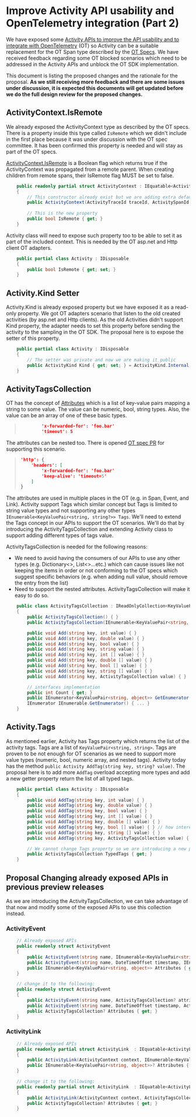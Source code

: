# Improve Activity API usability and OpenTelemetry integration (Part 2)

We have exposed some [Activity APIs to improve the API usability and to integrate with OpenTelemetry](https://github.com/dotnet/designs/pull/98) (OT) so Activity can be a suitable replacement for the OT Span type described by the [OT Specs](https://github.com/open-telemetry/opentelemetry-specification/blob/master/specification/trace/api.md#span). We have received feedback regarding some OT blocked scenarios which need to be addressed in the Activity APIs and unblock the OT SDK implementation.

This document is listing the proposed changes and the rationale for the proposal. **As we still receiving more feedback and there are some issues under discussion, it is expected this documents will get updated before we do the full design review for the proposed changes.**

## ActivityContext.IsRemote

We already exposed the ActivityContext type as described by the OT specs. There is a property inside this type called `IsRemote` which we didn't include in the first place because it was under discussion with the OT spec committee. It has been confirmed this property is needed and will stay as part of the OT specs.

[ActivityContext.IsRemote](https://github.com/open-telemetry/opentelemetry-specification/blob/master/specification/trace/api.md#spancontext) is a Boolean flag which returns true if the ActivityContext was propagated from a remote parent. When creating children from remote spans, their IsRemote flag MUST be set to false.

```c#
    public readonly partial struct ActivityContext : IEquatable<ActivityContext>
    {
        // This constructor already exist but we are adding extra defaulted parameter for isRemote.
        public ActivityContext(ActivityTraceId traceId, ActivitySpanId spanId, ActivityTraceFlags traceFlags, string? traceState = null, isRomte = false) {...}
    
        // This is the new property 
        public bool IsRemote { get; }
    }
```

Activity class will need to expose such property too to be able to set it as part of the included context. This is needed by the OT asp.net and Http client OT adapters.

```c#
    public partial class Activity : IDisposable
    {
        public bool IsRemote { get; set; }
    }
```

## Activity.Kind Setter

Activity.Kind is already exposed property but we have exposed it as a read-only property. We got OT adapters scenario that listen to the old created activities (by asp.net and Http clients). As the old Activities didn't support Kind property, the adapter needs to set this property before sending the activity to the sampling in the OT SDK. The proposal here is to expose the setter of this property.

```c#
    public partial class Activity : IDisposable
    {
        // The setter was private and now we are making it public
        public ActivityKind Kind { get; set; } = ActivityKind.Internal;
    }
```

## ActivityTagsCollection

OT has the concept of [Attributes](https://github.com/open-telemetry/opentelemetry-specification/blob/master/specification/trace/api.md#set-attributes) which is a list of key-value pairs mapping a string to some value. The value can be numeric, bool, string types. Also, the value can be an array of one of these basic types. 

> ```json
>         'x-forwarded-for': 'foo.bar'
>         'timeout': 5
> ```

The attributes can be nested too. There is opened [OT spec PR](https://github.com/open-telemetry/opentelemetry-specification/pull/596) for supporting this scenario.

> ```json
> 'http': {
>     'headers': [
>         'x-forwarded-for': 'foo.bar'
>         'keep-alive': 'timeout=5'
>     ]
> }
> ```

The attributes are used in multiple places in the OT (e.g. in Span, Event, and Link). Activity support Tags which similar concept but Tags is limited to string value types and not supporting any other types `IEnumerable<KeyValuePair<string, string?>> Tags`.  We'll need to extend the Tags concept in our APIs to support the OT scenarios. We'll do that by introducing the ActivityTagsCollection and extending Activity class to support adding different types of tags value.

ActivityTagsCollection is needed for the following reasons:

- We need to avoid having the consumers of our APIs to use any other types (e.g. Dictionary<>, List<>...etc.) which can cause issues like not keeping the items in order or not conforming to the OT specs which suggest specific behaviors (e.g. when adding null value, should remove the entry from the list) 
- Need to support the nested attributes. ActivityTagsCollection will make it easy to do so.

```c#
    public class ActivityTagsCollection : IReadOnlyCollection<KeyValuePair<string, object>>
    {
        public ActivityTagsCollection() { }
        public ActivityTagsCollection(IEnumerable<KeyValuePair<string, object>>) { }

        public void Add(string key, int value) { }
        public void Add(string key, double value) { }
        public void Add(string key, bool value) { }
        public void Add(string key, string value) { }
        public void Add(string key, int [] value) { }
        public void Add(string key, double [] value) { }
        public void Add(string key, bool [] value) { }
        public void Add(string key, string [] value) { }
        public void Add(string key, ActivityTagsCollection value) { }

        // interfaces implementation
        public int Count { get; }
        public IEnumerator<KeyValuePair<string, object>> GetEnumerator() { ... }
        IEnumerator IEnumerable.GetEnumerator() { ... }
    }
```

## Activity.Tags

As mentioned earlier, Activity has Tags property which returns the list of the activity tags. Tags are a list of `KeyValuePair<string, string>`. Tags are proven to be not enough for OT scenarios as we need to support more value types (numeric, bool, numeric array, and nested tags). Activity today has the method `public Activity AddTag(string key, string? value)`. The proposal here is to add more `AddTag` overload accepting more types and add a new getter property return the list of all typed tags. 

```C#
    public partial class Activity : IDisposable
    {
        public void AddTag(string key, int value) { }
        public void AddTag(string key, double value) { }
        public void AddTag(string key, bool value) { }
        public void AddTag(string key, int [] value) { }
        public void AddTag(string key, double [] value) { }
        public void AddTag(string key, bool [] value) { } // how interesting this one?
        public void AddTag(string key, string [] value) { }
        public void AddTag(string key, ActivityTagsCollection value) { }

        // We cannot change Tags property so we are introducing a new property with a new name
        public ActivityTagsCollection TypedTags { get; }
    }
```

## Proposal Changing already exposed APIs in previous preview releases

As we are introducing the ActivityTagsCollection, we can take advantage of that now and modify some of the exposed APIs to use this collection instead. 

### ActivityEvent

```C#
    // Already exposed APIs
    public readonly struct ActivityEvent
    {
        public ActivityEvent(string name, IEnumerable<KeyValuePair<string, object>>? attributes)
        public ActivityEvent(string name, DateTimeOffset timestamp, IEnumerable<KeyValuePair<string, object>>? attributes)
        public IEnumerable<KeyValuePair<string, object>> Attributes { get; }
    }

    // change it to the following:
    public readonly struct ActivityEvent
    {
        public ActivityEvent(string name, ActivityTagsCollection? attributes)
        public ActivityEvent(string name, DateTimeOffset timestamp, ActivityTagsCollection? attributes)
        public ActivityTagsCollection? Attributes { get; }
    }
```

### ActivityLink

```C#
    // Already exposed APIs
    public readonly partial struct ActivityLink  : IEquatable<ActivityLink>
    {
        public ActivityLink(ActivityContext context, IEnumerable<KeyValuePair<string, object>>? attributes)
        public IEnumerable<KeyValuePair<string, object>>? Attributes { get; }
    }

    // change it to the following:
    public readonly partial struct ActivityLink  : IEquatable<ActivityLink>
    {
        public ActivityLink(ActivityContext context, ActivityTagsCollection? attributes)
        public ActivityTagsCollection? Attributes { get; }
    }
```
